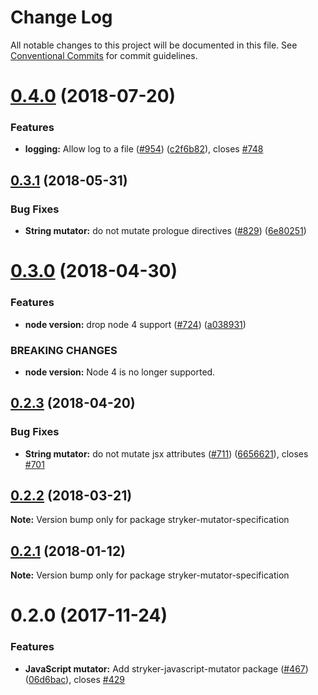# Change Log

All notable changes to this project will be documented in this file.
See [Conventional Commits](https://conventionalcommits.org) for commit guidelines.

<a name="0.4.0"></a>
# [0.4.0](https://github.com/stryker-mutator/stryker/compare/stryker-mutator-specification@0.3.1...stryker-mutator-specification@0.4.0) (2018-07-20)


### Features

* **logging:** Allow log to a file ([#954](https://github.com/stryker-mutator/stryker/issues/954)) ([c2f6b82](https://github.com/stryker-mutator/stryker/commit/c2f6b82)), closes [#748](https://github.com/stryker-mutator/stryker/issues/748)




<a name="0.3.1"></a>
## [0.3.1](https://github.com/stryker-mutator/stryker/compare/stryker-mutator-specification@0.3.0...stryker-mutator-specification@0.3.1) (2018-05-31)


### Bug Fixes

* **String mutator:** do not mutate prologue directives ([#829](https://github.com/stryker-mutator/stryker/issues/829)) ([6e80251](https://github.com/stryker-mutator/stryker/commit/6e80251))




<a name="0.3.0"></a>
# [0.3.0](https://github.com/stryker-mutator/stryker/compare/stryker-mutator-specification@0.2.3...stryker-mutator-specification@0.3.0) (2018-04-30)


### Features

* **node version:** drop node 4 support ([#724](https://github.com/stryker-mutator/stryker/issues/724)) ([a038931](https://github.com/stryker-mutator/stryker/commit/a038931))


### BREAKING CHANGES

* **node version:** Node 4 is no longer supported.




<a name="0.2.3"></a>
## [0.2.3](https://github.com/stryker-mutator/stryker/compare/stryker-mutator-specification@0.2.2...stryker-mutator-specification@0.2.3) (2018-04-20)


### Bug Fixes

* **String mutator:** do not mutate jsx attributes ([#711](https://github.com/stryker-mutator/stryker/issues/711)) ([6656621](https://github.com/stryker-mutator/stryker/commit/6656621)), closes [#701](https://github.com/stryker-mutator/stryker/issues/701)




<a name="0.2.2"></a>
## [0.2.2](https://github.com/stryker-mutator/stryker/compare/stryker-mutator-specification@0.2.1...stryker-mutator-specification@0.2.2) (2018-03-21)




**Note:** Version bump only for package stryker-mutator-specification

<a name="0.2.1"></a>
## [0.2.1](https://github.com/stryker-mutator/stryker/compare/stryker-mutator-specification@0.2.0...stryker-mutator-specification@0.2.1) (2018-01-12)




**Note:** Version bump only for package stryker-mutator-specification

<a name="0.2.0"></a>
# 0.2.0 (2017-11-24)


### Features

* **JavaScript mutator:** Add stryker-javascript-mutator package ([#467](https://github.com/stryker-mutator/stryker/issues/467)) ([06d6bac](https://github.com/stryker-mutator/stryker/commit/06d6bac)), closes [#429](https://github.com/stryker-mutator/stryker/issues/429)
